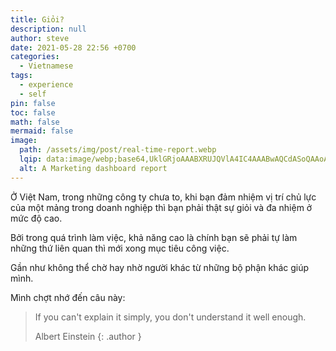 ```yaml
---
title: Giỏi?
description: null
author: steve
date: 2021-05-28 22:56 +0700
categories:
  - Vietnamese
tags:
  - experience
  - self
pin: false
toc: false
math: false
mermaid: false
image:
  path: /assets/img/post/real-time-report.webp
  lqip: data:image/webp;base64,UklGRjoAAABXRUJQVlA4IC4AAABwAQCdASoQAAoABUB8JY0wAAHhAAD+77QlN+SZ/AUtcbqJ7uIDhh0RYZnN/gAA
  alt: A Marketing dashboard report
---
```

Ở Việt Nam, trong những công ty chưa to, khi bạn đảm nhiệm vị trí chủ lực của một mảng trong doanh nghiệp thì bạn phải thật sự giỏi và đa nhiệm ở mức độ cao.

Bởi trong quá trình làm việc, khả năng cao là chính bạn sẽ phải tự làm những thứ liên quan thì mới xong mục tiêu công việc.

Gần như không thể chờ hay nhờ người khác từ những bộ phận khác giúp mình.

Mình chợt nhớ đến câu này:

>If you can't explain it simply, you don't understand it well enough.
>
>Albert Einstein
{: .author }
